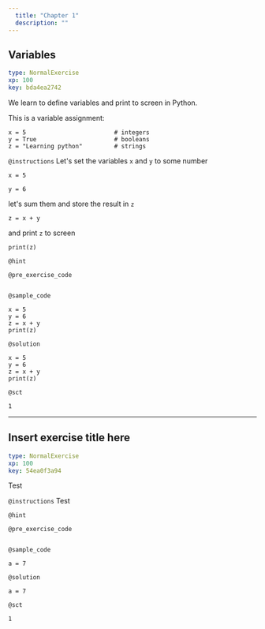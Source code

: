 ```yaml
---
  title: "Chapter 1"
  description: ""
---
```


## Variables

```yaml
type: NormalExercise 
xp: 100 
key: bda4ea2742   
```


We learn to define variables and print to screen in Python.

This is a variable assignment:
```
x = 5                         # integers
y = True                      # booleans
z = "Learning python"         # strings
```


`@instructions`
Let's set the variables `x` and `y` to some number

`x = 5`

`y = 6`

let's sum them and store the result in `z`

`z = x + y`

and print `z` to screen

`print(z)`

`@hint`


`@pre_exercise_code`

```{python}

```


`@sample_code`

```{python}
x = 5
y = 6
z = x + y
print(z)
```

`@solution`

```{python}
x = 5
y = 6
z = x + y
print(z)
```

`@sct`

```{python}
1
```

---

## Insert exercise title here

```yaml
type: NormalExercise 
xp: 100 
key: 54ea0f3a94   
```


Test


`@instructions`
Test

`@hint`


`@pre_exercise_code`

```{python}

```


`@sample_code`

```{python}
a = 7
```

`@solution`

```{python}
a = 7
```

`@sct`

```{python}
1
```
